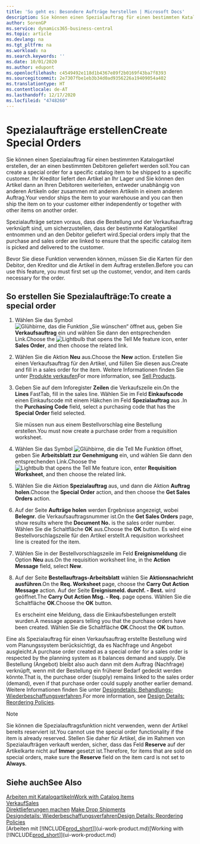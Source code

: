 ```yaml
---
title: 'So geht es: Besondere Aufträge herstellen | Microsoft Docs'
description: Sie können einen Spezialauftrag für einen bestimmten Katalogartikel erstellen, der an einen bestimmten Debitoren geliefert werden soll. Ihr Kreditor liefert den Artikel an Ihr Lager und Sie können den Artikel dann an Ihren Debitoren weiterleiten, entweder unabhängig von anderen Artikeln oder zusammen mit anderen Artikeln in einem anderen Auftrag.
author: SorenGP
ms.service: dynamics365-business-central
ms.topic: article
ms.devlang: na
ms.tgt_pltfrm: na
ms.workload: na
ms.search.keywords: ''
ms.date: 10/01/2020
ms.author: edupont
ms.openlocfilehash: c4549492e118d1b4367e89f2b0169f43ba7f8393
ms.sourcegitcommit: 2e7307fbe1eb3b34d0ad9356226a19409054a402
ms.translationtype: HT
ms.contentlocale: de-AT
ms.lasthandoff: 12/17/2020
ms.locfileid: "4748260"
---
```

# <a name="create-special-orders"></a><span data-ttu-id="fc844-104">Spezialaufträge erstellen</span><span class="sxs-lookup"><span data-stu-id="fc844-104">Create Special Orders</span></span>
<span data-ttu-id="fc844-105">Sie können einen Spezialauftrag für einen bestimmten Katalogartikel erstellen, der an einen bestimmten Debitoren geliefert werden soll.</span><span class="sxs-lookup"><span data-stu-id="fc844-105">You can create a special order for a specific catalog item to be shipped to a specific customer.</span></span> <span data-ttu-id="fc844-106">Ihr Kreditor liefert den Artikel an Ihr Lager und Sie können den Artikel dann an Ihren Debitoren weiterleiten, entweder unabhängig von anderen Artikeln oder zusammen mit anderen Artikeln in einem anderen Auftrag.</span><span class="sxs-lookup"><span data-stu-id="fc844-106">Your vendor ships the item to your warehouse and you can then ship the item on to your customer either independently or together with other items on another order.</span></span>  

<span data-ttu-id="fc844-107">Spezialaufträge setzen voraus, dass die Bestellung und der Verkaufsauftrag verknüpft sind, um sicherzustellen, dass der bestimmte Katalogartikel entnommen und an den Debitor geliefert wird.</span><span class="sxs-lookup"><span data-stu-id="fc844-107">Special orders imply that the purchase and sales order are linked to ensure that the specific catalog item is picked and delivered to the customer.</span></span>  

<span data-ttu-id="fc844-108">Bevor Sie diese Funktion verwenden können, müssen Sie die Karten für den Debitor, den Kreditor und die Artikel in dem Auftrag erstellen.</span><span class="sxs-lookup"><span data-stu-id="fc844-108">Before you can use this feature, you must first set up the customer, vendor, and item cards necessary for the order.</span></span>  

## <a name="to-create-a-special-order"></a><span data-ttu-id="fc844-109">So erstellen Sie Spezialaufträge:</span><span class="sxs-lookup"><span data-stu-id="fc844-109">To create a special order</span></span>  
1.  <span data-ttu-id="fc844-110">Wählen Sie das Symbol ![Glühbirne, das die Funktion „Sie wünschen“ öffnet](media/ui-search/search_small.png "Tell Me-Funktion") aus, geben Sie **Verkaufsauftrag** ein und wählen Sie dann den entsprechenden Link.</span><span class="sxs-lookup"><span data-stu-id="fc844-110">Choose the ![Lightbulb that opens the Tell Me feature](media/ui-search/search_small.png "Tell me what you want to do") icon, enter **Sales Order**, and then choose the related link.</span></span>  
2. <span data-ttu-id="fc844-111">Wählen Sie die Aktion **Neu** aus.</span><span class="sxs-lookup"><span data-stu-id="fc844-111">Choose the **New** action.</span></span> <span data-ttu-id="fc844-112">Erstellen Sie einen  Verkaufsauftrag für den Artikel, und füllen Sie diesen aus.</span><span class="sxs-lookup"><span data-stu-id="fc844-112">Create and fill in a  sales order for the item.</span></span> <span data-ttu-id="fc844-113">Weitere Informationen finden Sie unter [Produkte verkaufen](sales-how-sell-products.md)</span><span class="sxs-lookup"><span data-stu-id="fc844-113">For more information, see [Sell Products](sales-how-sell-products.md).</span></span>
3.  <span data-ttu-id="fc844-114">Geben Sie auf dem Inforegister **Zeilen** die Verkaufszeile ein.</span><span class="sxs-lookup"><span data-stu-id="fc844-114">On the **Lines** FastTab, fill in the sales line.</span></span> <span data-ttu-id="fc844-115">Wählen Sie im Feld **Einkaufscode** einen Einkaufscode mit einem Häkchen im Feld **Spezialauftrag** aus .</span><span class="sxs-lookup"><span data-stu-id="fc844-115">In the **Purchasing Code** field, select a purchasing code that has the **Special Order** field selected.</span></span>

    <span data-ttu-id="fc844-116">Sie müssen nun aus einem Bestellvorschlag eine Bestellung erstellen.</span><span class="sxs-lookup"><span data-stu-id="fc844-116">You must now create a purchase order from a requisition worksheet.</span></span>  
4. <span data-ttu-id="fc844-117">Wählen Sie das Symbol ![Glühbirne, die die Tell Me Funktion öffnet](media/ui-search/search_small.png "Tell Me-Funktion"), geben Sie **Arbeitsblatt zur Genehmigung** ein, und wählen Sie dann den entsprechenden Link.</span><span class="sxs-lookup"><span data-stu-id="fc844-117">Choose the ![Lightbulb that opens the Tell Me feature](media/ui-search/search_small.png "Tell me what you want to do") icon, enter **Requisition Worksheet**, and then choose the related link.</span></span>  
5. <span data-ttu-id="fc844-118">Wählen Sie die Aktion **Spezialauftrag** aus, und dann die Aktion **Auftrag holen**.</span><span class="sxs-lookup"><span data-stu-id="fc844-118">Choose the **Special Order** action, and then choose the **Get Sales Orders** action.</span></span>  
6.  <span data-ttu-id="fc844-119">Auf der Seite **Aufträge holen** werden Ergebnisse angezeigt, wobei **Belegnr.** die Verkaufsauftragsnummer ist.</span><span class="sxs-lookup"><span data-stu-id="fc844-119">On the **Get Sales Orders** page, show results where the **Document No.** is the sales order number.</span></span> <span data-ttu-id="fc844-120">Wählen Sie die Schaltfläche **OK** aus.</span><span class="sxs-lookup"><span data-stu-id="fc844-120">Choose the **OK** button.</span></span> <span data-ttu-id="fc844-121">Es wird eine Bestellvorschlagszeile für den Artikel erstellt.</span><span class="sxs-lookup"><span data-stu-id="fc844-121">A requisition worksheet line is created for the item.</span></span>  
7.  <span data-ttu-id="fc844-122">Wählen Sie in der Bestellvorschlagszeile im Feld **Ereignismeldung** die Option **Neu** aus.</span><span class="sxs-lookup"><span data-stu-id="fc844-122">On the requisition worksheet line, in the **Action Message** field, select **New**.</span></span>  
8.  <span data-ttu-id="fc844-123">Auf der Seite **Bestellauftrags-Arbeitsblatt** wählen Sie **Aktionsnachricht ausführen**.</span><span class="sxs-lookup"><span data-stu-id="fc844-123">On the **Req. Worksheet** page, choose the **Carry Out Action Message** action.</span></span> <span data-ttu-id="fc844-124">Auf der Seite **Ereignismeld. durchf. - Best.** wird geöffnet.</span><span class="sxs-lookup"><span data-stu-id="fc844-124">The **Carry Out Action Msg. - Req.** page opens.</span></span> <span data-ttu-id="fc844-125">Wählen Sie die Schaltfläche **OK**.</span><span class="sxs-lookup"><span data-stu-id="fc844-125">Choose the **OK** button.</span></span>  

    <span data-ttu-id="fc844-126">Es erscheint eine Meldung, dass die Einkaufsbestellungen erstellt wurden.</span><span class="sxs-lookup"><span data-stu-id="fc844-126">A message appears telling you that the purchase orders have been created.</span></span> <span data-ttu-id="fc844-127">Wählen Sie die Schaltfläche **OK**.</span><span class="sxs-lookup"><span data-stu-id="fc844-127">Choost the **OK** button.</span></span>  

<span data-ttu-id="fc844-128">Eine als Spezialauftrag für einen Verkaufsauftrag erstellte Bestellung wird vom Planungssystem berücksichtigt, da es Nachfrage und Angebot ausgleicht.</span><span class="sxs-lookup"><span data-stu-id="fc844-128">A purchase order created as a special order for a sales order is respected by the planning system as it balances demand and supply.</span></span> <span data-ttu-id="fc844-129">Die Bestellung (Angebot) bleibt also auch dann mit dem Auftrag (Nachfrage) verknüpft, wenn mit der Bestellung ein früherer Bedarf gedeckt werden könnte.</span><span class="sxs-lookup"><span data-stu-id="fc844-129">That is, the purchase order (supply) remains linked to the sales order (demand), even if that purchase order could supply another earlier demand.</span></span> <span data-ttu-id="fc844-130">Weitere Informationen finden Sie unter [Designdetails: Behandlungs-Wiederbeschaffungsverfahren](design-details-reservation-order-tracking-and-action-messaging.md).</span><span class="sxs-lookup"><span data-stu-id="fc844-130">For more information, see [Design Details: Reordering Policies](design-details-reservation-order-tracking-and-action-messaging.md).</span></span>  

> [!NOTE]  
>  <span data-ttu-id="fc844-131">Sie können die Spezialauftragsfunktion nicht verwenden, wenn der Artikel bereits reserviert ist.</span><span class="sxs-lookup"><span data-stu-id="fc844-131">You cannot use the special order functionality if the item is already reserved.</span></span> <span data-ttu-id="fc844-132">Stellen Sie daher für Artikel, die im Rahmen von Spezialaufträgen verkauft werden, sicher, dass das Feld **Reserve** auf der Artikelkarte nicht auf **Immer** gesetzt ist.</span><span class="sxs-lookup"><span data-stu-id="fc844-132">Therefore, for items that are sold on special orders, make sure the **Reserve** field on the item card is not set to **Always**.</span></span>  

## <a name="see-also"></a><span data-ttu-id="fc844-133">Siehe auch</span><span class="sxs-lookup"><span data-stu-id="fc844-133">See Also</span></span>  
[<span data-ttu-id="fc844-134">Arbeiten mit Katalogartikeln</span><span class="sxs-lookup"><span data-stu-id="fc844-134">Work with Catalog Items</span></span>](inventory-how-work-nonstock-items.md)  
[<span data-ttu-id="fc844-135">Verkauf</span><span class="sxs-lookup"><span data-stu-id="fc844-135">Sales</span></span>](sales-manage-sales.md)  
<span data-ttu-id="fc844-136">[Direktlieferungen machen](sales-how-drop-shipment.md) </span><span class="sxs-lookup"><span data-stu-id="fc844-136">[Make Drop Shipments](sales-how-drop-shipment.md) </span></span>  
[<span data-ttu-id="fc844-137">Designdetails: Wiederbeschaffungsverfahren</span><span class="sxs-lookup"><span data-stu-id="fc844-137">Design Details: Reordering Policies</span></span>](design-details-reservation-order-tracking-and-action-messaging.md)  
<span data-ttu-id="fc844-138">[Arbeiten mit [!INCLUDE[prod_short](includes/prod_short.md)]](ui-work-product.md)</span><span class="sxs-lookup"><span data-stu-id="fc844-138">[Working with [!INCLUDE[prod_short](includes/prod_short.md)]](ui-work-product.md)</span></span>
